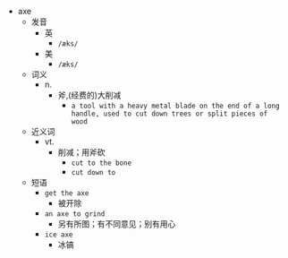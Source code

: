 - axe
  - 发音
    - 英
      - `/æks/`
    - 美
      - `/æks/`
  - 词义
    - n.
      - 斧,(经费的)大削减
        - `a tool with a heavy metal blade on the end of a long handle, used to cut down trees or split pieces of wood`
  - 近义词
    - vt.
      - 削减；用斧砍
        - `cut to the bone`
        - `cut down to`
  - 短语
    - `get the axe`
      - 被开除 
    - `an axe to grind`
      - 另有所图；有不同意见；别有用心 
    - `ice axe`
      - 冰镐 
